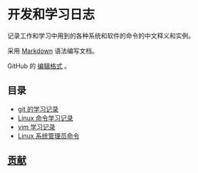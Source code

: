 # 开发和学习日志

记录工作和学习中用到的各种系统和软件的命令的中文释义和实例。  

采用 [Markdown](http://wowubuntu.com/markdown/) 语法编写文档。

GitHub 的 [编辑格式](https://help.github.com/articles/basic-writing-and-formatting-syntax/) 。

## 目录
- [git 的学习记录](./git.md)
- [Linux 命令学习记录](./linux_commands.md)
- [vim 学习记录](./vim.md)
- [Linux 系统管理员命令](./system-administration-commands.md)

## [贡献](./Contributing.md)
